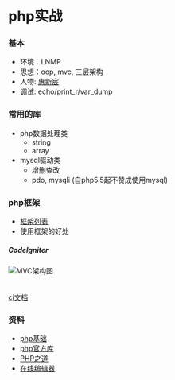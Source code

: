 # php实战

### 基本
* 环境：LNMP
* 思想：oop, mvc, 三层架构
* 人物: [惠新宸](http://www.laruence.com/)
* 调试: echo/print_r/var_dump

### 常用的库
+ php数据处理类
    - string
    - array
+ mysql驱动类
    * 增删查改
    * pdo, mysqli (自php5.5起不赞成使用mysql)

### php框架
* [框架列表](https://github.com/codeguy/php-the-right-way/wiki/Frameworks)
* 使用框架的好处

##### CodeIgniter
![](http://codeigniter.org.cn/user_guide/_images/appflowchart.png "MVC架构图")

######
[ci文档](http://codeigniter.org.cn/user_guide/overview/index.html)

### 资料
* [php基础](http://w3school.com.cn/php/index.asp)
* [php官方库](http://php.net/manual/zh/extensions.membership.php)
* [PHP之道](http://wulijun.github.io/php-the-right-way/)
* [在线编辑器](http://phpedia.net/)

